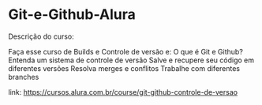 # Git-e-Github-Alura
Descrição do curso:

Faça esse curso de Builds e Controle de versão e:
O que é Git e Github?
Entenda um sistema de controle de versão
Salve e recupere seu código em diferentes versões
Resolva merges e conflitos
Trabalhe com diferentes branches

link: https://cursos.alura.com.br/course/git-github-controle-de-versao
